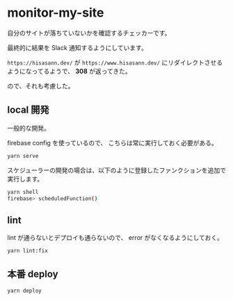 # monitor-my-site

自分のサイトが落ちていないかを確認するチェッカーです。

最終的に結果を Slack 通知するようにしています。

`https://hisasann.dev/` が `https://www.hisasann.dev/` にリダイレクトさせるようになってるようで、 **308** が返ってきた。

ので、それも考慮した。

## local 開発

一般的な開発。

firebase config を使っているので、 こちらは常に実行しておく必要がある。

```bash
yarn serve
```

スケジューラーの開発の場合は、以下のように登録したファンクションを追加で実行します。

```bash
yarn shell
firebase> scheduledFunction()
```

## lint

lint が通らないとデプロイも通らないので、 error がなくなるようにしておく。

```bash
yarn lint:fix
```

## 本番 deploy

```bash
yarn deploy
```
